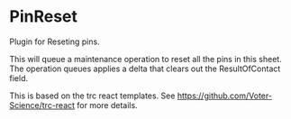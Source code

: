 # PinReset
Plugin for Reseting pins. 

This will queue a maintenance operation to reset all the pins in this sheet. The operation queues applies a delta that clears out the ResultOfContact field. 

This is based on the trc react templates. See https://github.com/Voter-Science/trc-react for more details.
